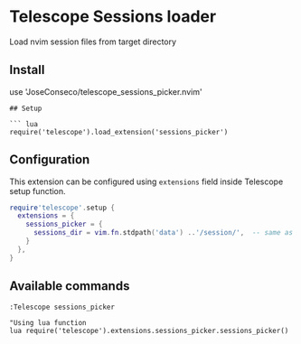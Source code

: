 # Telescope Sessions loader
Load nvim session files from target directory



## Install
use 'JoseConseco/telescope_sessions_picker.nvim'

```
## Setup

``` lua
require('telescope').load_extension('sessions_picker')

```

## Configuration
This extension can be configured using `extensions` field inside Telescope
setup function.

```lua
require'telescope'.setup {
  extensions = {
    sessions_picker = {
      sessions_dir = vim.fn.stdpath('data') ..'/session/',  -- same as '/home/user/.local/share/nvim/session'
    }
  },
}
```

## Available commands
```viml
:Telescope sessions_picker

"Using lua function
lua require('telescope').extensions.sessions_picker.sessions_picker()
```



